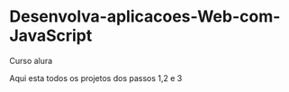 # Desenvolva-aplicacoes-Web-com-JavaScript
 Curso alura 

 Aqui esta todos os projetos dos passos 1,2 e 3
